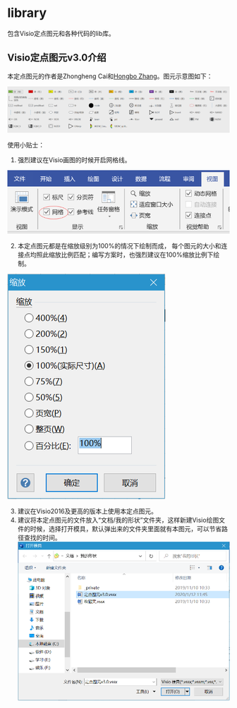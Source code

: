 # library
包含Visio定点图元和各种代码的lib库。

## Visio定点图元v3.0介绍
本定点图元的作者是Zhongheng Cai和[Hongbo Zhang](https://github.com/Zhang-Hongbo83)。图元示意图如下：

![image](https://raw.githubusercontent.com/CaiZhongheng1987/library/master/pic/%E5%9B%BE%E5%85%83%E7%A4%BA%E6%84%8F%E5%9B%BE.png)

使用小贴士：
1. 强烈建议在Visio画图的时候开启网格线。

![image](https://raw.githubusercontent.com/CaiZhongheng1987/library/master/pic/%E7%BD%91%E6%A0%BC%E7%BA%BF.png)

2. 本定点图元都是在缩放级别为100%的情况下绘制而成， 每个图元的大小和连接点均照此缩放比例匹配；编写方案时，也强烈建议在100%缩放比例下绘制。

![image](https://raw.githubusercontent.com/CaiZhongheng1987/library/master/pic/%E7%BC%A9%E6%94%BE%E6%AF%94%E4%BE%8B.png)

3. 建议在Visio2016及更高的版本上使用本定点图元。
4. 建议将本定点图元的文件放入“文档/我的形状”文件夹，这样新建Visio绘图文件的时候，选择打开模具，默认弹出来的文件夹里面就有本图元，可以节省路径查找的时间。
![image](https://github.com/CaiZhongheng1987/library/blob/master/pic/%E5%9B%BE%E5%85%83%E5%AD%98%E6%94%BE%E8%B7%AF%E5%BE%84.png)



